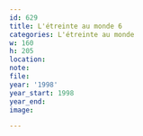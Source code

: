 ```yaml
---
id: 629
title: L'étreinte au monde 6
categories: L'étreinte au monde
w: 160
h: 205
location:
note:
file:
year: '1998'
year_start: 1998
year_end:
image:

---
```

